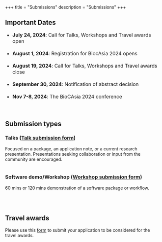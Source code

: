 +++
title = "Submissions"
description = "Submissions"
+++

## Important Dates
<style>
    ul.event-list li {
        margin-bottom: 20px; font-size: 16px; /* Adjust the value as needed */
    }
</style>

<ul class="event-list">
    <li><b>July 24, 2024</b>: Call for Talks, Workshops and Travel awards open</li>
    <li><b>August 1, 2024</b>: Registration for BiocAsia 2024 opens</li>
    <li><b>August 19, 2024</b>: Call for Talks, Workshops and Travel awards close</li>
    <li><b>September 30, 2024</b>: Notification of abstract decision</li>
    <!-- <li><b>October 14, 2024</b>: In-person registration closes</li>
    <li><b>October 31, 2024</b>: Virtual registration closes</li> -->
    <li><b>Nov 7-8, 2024</b>: The BioCAsia 2024 conference</li>
    <br>
</ul>

## Submission types

### Talks (<a href="https://forms.office.com/r/ZzXAnaTpDV" target="_blank">Talk submission form</a>)

Focused on a package, an application note, or a current research presentation. Presentations seeking collaboration or input from the community are encouraged.
<br><br>

### Software demo/Workshop (<a href="https://forms.office.com/r/60SPeimHw4" target="_blank">Workshop submission form</a>)
60 mins or 120 mins demonstration of a software package or workflow.

<br><br>

## Travel awards
Please use this <a href="https://forms.office.com/r/ST13XfQiHz" target="_blank">form</a> to submit your application to be considered for the travel awards.